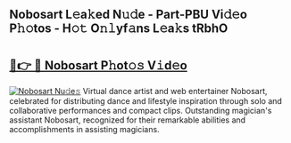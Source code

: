 ## Nobosart L𝚎a𝚔ed N𝚞𝚍e - Part-PBU Vi𝚍𝚎o P𝚑𝚘tos - H𝚘𝚝 O𝚗𝚕yf𝚊ns L𝚎a𝚔s tRbhO

# <h2><a href="http://kf9c39.oniu.top/?m=Nobosart">🔗👉 🔴 Nobosart P𝚑ot𝚘𝚜 V𝚒d𝚎o</a></h2>

[![Nobosart Nu𝚍e𝚜](https://i.imgur.com/0qMVB7G.gif)](http://kf9c39.oniu.top/?m=Nobosart)
Virtual dance artist and web entertainer Nobosart, celebrated for distributing dance and lifestyle inspiration through solo and collaborative performances and compact clips. Outstanding magician's assistant Nobosart, recognized for their remarkable abilities and accomplishments in assisting magicians.  
